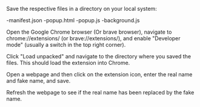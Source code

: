 Save the respective files in a directory on your local system:

-manifest.json
-popup.html
-popup.js
-background.js

Open the Google Chrome browser (Or brave browser), navigate to chrome://extensions/ (or brave://extensions/), and enable "Developer mode" (usually a switch in the top right corner).

Click "Load unpacked" and navigate to the directory where you saved the files. This should load the extension into Chrome.

Open a webpage and then click on the extension icon, enter the real name and fake name, and save.

Refresh the webpage to see if the real name has been replaced by the fake name.
